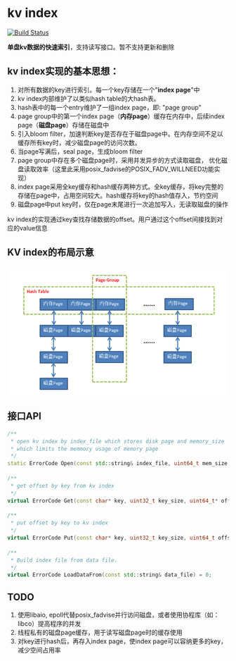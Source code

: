kv index
=====

[![Build Status](https://travis-ci.org/lxyhcx/kv_index.svg?branch=master)](https://travis-ci.org/lxyhcx/kv_index)

**单盘kv数据的快速索引**，支持读写接口。暂不支持更新和删除

## kv index实现的基本思想：

1. 对所有数据的key进行索引。每一个key存储在一个"**index page**"中
2. kv index内部维护了以类似hash table的大hash表。
3. hash表中的每一个entry维护了一组index page，即: "page group"
4. page group中的第一个index page（**内存page**）缓存在内存中，后续index page（**磁盘page**）存储在磁盘中
5. 引入bloom filter，加速判断key是否存在于磁盘page中。在内存空间不足以缓存所有key时，减少磁盘page的访问次数。
6. 当page写满后，seal page，生成bloom filter
7. page group中存在多个磁盘page时，采用并发异步的方式读取磁盘，
   优化磁盘读取效率（这里此采用posix_fadvise的POSIX_FADV_WILLNEED功能实现）
8. index page采用全key缓存和hash缓存两种方式。全key缓存，将key完整的存储在page中，占用空间较大。hash缓存将key的hash值存入，节约空间
9. 磁盘page中put key时，仅在page末尾进行一次追加写入，无读取磁盘的操作

kv index的实现通过key查找存储数据的offset。用户通过这个offset间接找到对应的value信息

## KV index的布局示意

![KV INDEX](https://github.com/lxyhcx/kv_index/raw/master/img/kv_index.PNG)

## 接口API

```cpp
/**
 * open kv index by index_file which stores disk page and memory_size
 * which limits the memmory usage of memory page
 */
static ErrorCode Open(const std::string& index_file, uint64_t mem_size, Index**indexptr);

/**
 * get offset by key from kv index
 */
virtual ErrorCode Get(const char* key, uint32_t key_size, uint64_t* offset) = 0;

/**
 * put offset by key to kv index
 */
virtual ErrorCode Put(const char* key, uint32_t key_size, uint64_t offset) = 0;

/** 
 * Build index file from data file.
 */
virtual ErrorCode LoadDataFrom(const std::string& data_file) = 0;

```

## TODO
1. 使用libaio, epoll代替posix_fadvise并行访问磁盘，或者使用协程库（如：libco）提高程序的并发
2. 线程私有的磁盘page缓存，用于读写磁盘page时的缓存使用
3. 对key进行hash后，再存入index page，使index page可以容纳更多的key，减少空间占用率
